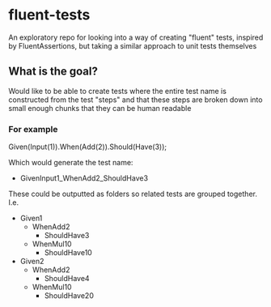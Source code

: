 # fluent-tests
An exploratory repo for looking into a way of creating "fluent" tests, inspired by FluentAssertions, but taking a similar approach to unit tests themselves


## What is the goal?
Would like to be able to create tests where the entire test name is constructed from the test "steps" and that these steps are broken down into small enough chunks that they can be human readable

### For example
Given(Input(1)).When(Add(2)).Should(Have(3));

Which would generate the test name:
- GivenInput1_WhenAdd2_ShouldHave3

These could be outputted as folders so related tests are grouped together. I.e.
- Given1
  - WhenAdd2
    - ShouldHave3
  - WhenMul10
    - ShouldHave10
- Given2
  - WhenAdd2
    - ShouldHave4
  - WhenMul10
    - ShouldHave20
